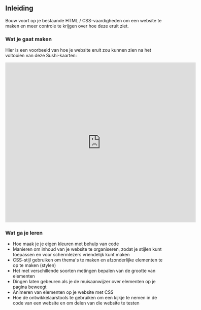 ## Inleiding

Bouw voort op je bestaande HTML / CSS-vaardigheden om een ​​website te maken en meer controle te krijgen over hoe deze eruit ziet.

### Wat je gaat maken

Hier is een voorbeeld van hoe je website eruit zou kunnen zien na het voltooien van deze Sushi-kaarten:

<div class="trinket">
  <iframe src="https://trinket.io/embed/html/0e7f7e6713?outputOnly=true&start=result" width="600" height="505" frameborder="0" marginwidth="0" marginheight="0" allowfullscreen>
  </iframe>
</div>

### Wat ga je leren

- Hoe maak je je eigen kleuren met behulp van code
- Manieren om inhoud van je website te organiseren, zodat je stijlen kunt toepassen en voor schermlezers vriendelijk kunt maken
- CSS-stijl gebruiken om thema's te maken en afzonderlijke elementen te op te maken (stylen)
- Het met verschillende soorten metingen bepalen van de grootte van elementen
- Dingen laten gebeuren als je de muisaanwijzer over elementen op je pagina beweegt
- Animeren van elementen op je website met CSS
- Hoe de ontwikkelaarstools te gebruiken om een ​​kijkje te nemen in de code van een website en om delen van die website te testen
